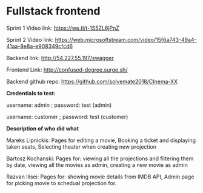 
# Fullstack frontend

Sprint 1 Video link: https://we.tl/t-1S5ZL6jPnZ

Sprint 2 Video link: https://web.microsoftstream.com/video/15f6a743-49a4-41aa-8e8a-e908349cfcd6



Backend link: http://54.227.55.197/swagger

Frontend Link: http://confused-degree.surge.sh/

Backend github repo: https://github.com/solvemate2018/CInema-XX


**Credentials to test:**

username: admin ;  password: test (admin)

username: customer ; password: test (customer)




**Description of who did what**

Mareks Lipnickis: Pages for editing a movie, Booking a ticket and displaying taken seats, Selecting theater when creating new projection

Bartosz Kochanski: Pages for: viewing all the projections and filtering them by date, viewing all the movies as admin, creating a new movie as admin

Razvan Ilisei: Pages for: showing movie details from IMDB API, Admin page for picking movie to schedual projection for.
